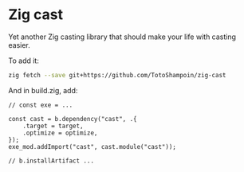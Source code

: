 # Zig cast

Yet another Zig casting library that should make your life with casting easier.

To add it:

```sh
zig fetch --save git+https://github.com/TotoShampoin/zig-cast
```

And in build.zig, add:

```zig
// const exe = ...

const cast = b.dependency("cast", .{
    .target = target,
    .optimize = optimize,
});
exe_mod.addImport("cast", cast.module("cast"));

// b.installArtifact ...
```
